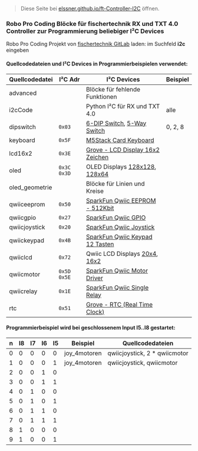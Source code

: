 > Diese Seite bei [elssner.github.io/ft-Controller-I2C](https://elssner.github.io/ft-Controller-I2C/) öffnen.

### Robo Pro Coding Blöcke für fischertechnik RX und TXT 4.0 Controller zur Programmierung beliebiger I²C Devices

Robo Pro Coding Projekt von [fischertechnik GitLab](https://git.fischertechnik-cloud.com/i2c) laden: im Suchfeld **i2c** eingeben

#### Quellcodedateien und I²C Devices in Programmierbeispielen verwendet:

Quellcodedatei|I²C Adr|I²C Devices|Beispiel
---|---|---|---
advanced||Blöcke für fehlende Funktionen
i2cCode||Python I²C für RX und TXT 4.0|alle
dipswitch|<code>0x03</code>|[6-DIP Switch](https://wiki.seeedstudio.com/Grove-6-Position_DIP_Switch), [5-Way Switch](https://wiki.seeedstudio.com/Grove-5-Way_Switch)|0, 2, 8
keyboard|<code>0x5F</code>|[M5Stack Card Keyboard](https://docs.m5stack.com/en/unit/cardkb_1.1)
lcd16x2|<code>0x3E</code>|[Grove - LCD Display 16x2 Zeichen](https://wiki.seeedstudio.com/Grove-16x2_LCD_Series)
oled|<code>0x3C 0x3D</code>|OLED Displays [128x128](https://wiki.seeedstudio.com/Grove-OLED-Display-1.12-SH1107_V3.0), [128x64](https://wiki.seeedstudio.com/Grove-OLED-Yellow&Blue-Display-0.96-SSD1315_V1.0)
oled_geometrie||Blöcke für Linien und Kreise
qwiiceeprom|<code>0x50</code>|[SparkFun Qwiic EEPROM - 512Kbit](https://www.sparkfun.com/products/18355)
qwiicgpio|<code>0x27</code>|[SparkFun Qwiic GPIO](https://www.sparkfun.com/products/17047)
qwiicjoystick|<code>0x20</code>|[SparkFun Qwiic Joystick](https://www.sparkfun.com/products/15168)
qwiickeypad|<code>0x4B</code>|[SparkFun Qwiic Keypad 12 Tasten](https://www.sparkfun.com/products/15290)
qwiiclcd|<code>0x72</code>|Qwiic LCD Displays [20x4](https://www.sparkfun.com/products/16398), [16x2](https://www.sparkfun.com/products/16396)
qwiicmotor|<code>0x5D 0x5E</code>|[SparkFun Qwiic Motor Driver](https://www.sparkfun.com/products/15451)
qwiicrelay|<code>0x1E</code>|[SparkFun Qwiic Single Relay](https://www.sparkfun.com/products/15093)
rtc|<code>0x51</code>|[Grove - RTC (Real Time Clock)](https://wiki.seeedstudio.com/Grove_High_Precision_RTC)

#### Programmierbeispiel wird bei geschlossenem Input I5..I8 gestartet:

n|I8|I7|I6|I5|Beispiel|Quellcodedateien
---|---|---|---|---|---|---
0|0|0|0|0|joy_4motoren|qwiicjoystick, 2 * qwiicmotor
1|0|0|0|1|joy_4motoren|qwiicjoystick, qwiicmotor
2|0|0|1|0||
3|0|0|1|1||
4|0|1|0|0||
5|0|1|0|1||
6|0|1|1|0||
7|0|1|1|1||
8|1|0|0|0||
9|1|0|0|1||




